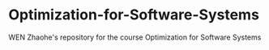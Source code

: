 # Optimization-for-Software-Systems
WEN Zhaohe's repository for the course Optimization for Software Systems
